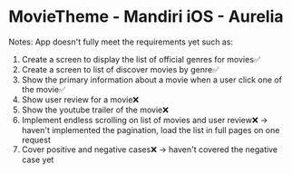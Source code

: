 # MovieTheme - Mandiri iOS - Aurelia

Notes: 
App doesn't fully meet the requirements yet such as:

1. Create a screen to display the list of official genres for movies✅
2. Create a screen to list of discover movies by genre✅
3. Show the primary information about a movie when a user click one of the movie✅
4. Show user review for a movie❌
5. Show the youtube trailer of the movie❌
6. Implement endless scrolling on list of movies and user review❌ -> haven't implemented the pagination, load the list in full pages on one request
7. Cover positive and negative cases❌ -> haven't covered the negative case yet
